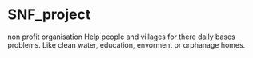 # SNF_project
non profit organisation
Help people and villages for there daily bases problems. Like clean water, education, envorment or orphanage homes.
